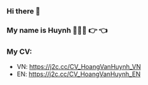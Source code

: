 ### Hi there 👋
### My name is Huynh 👨🏻‍💻 👉 👈
### My CV:
- VN: https://j2c.cc/CV_HoangVanHuynh_VN
- EN: https://j2c.cc/CV_HoangVanHuynh_EN

<!--
**HoangHuynh2012/HoangHuynh2012** is a ✨ _special_ ✨ repository because its `README.md` (this file) appears on your GitHub profile.

Here are some ideas to get you started:

- 🔭 I’m currently working on ...
- 🌱 I’m currently learning ...
- 👯 I’m looking to collaborate on ...
- 🤔 I’m looking for help with ...
- 💬 Ask me about ...
- 📫 How to reach me: ...
- 😄 Pronouns: ...
- ⚡ Fun fact: ...
-->
